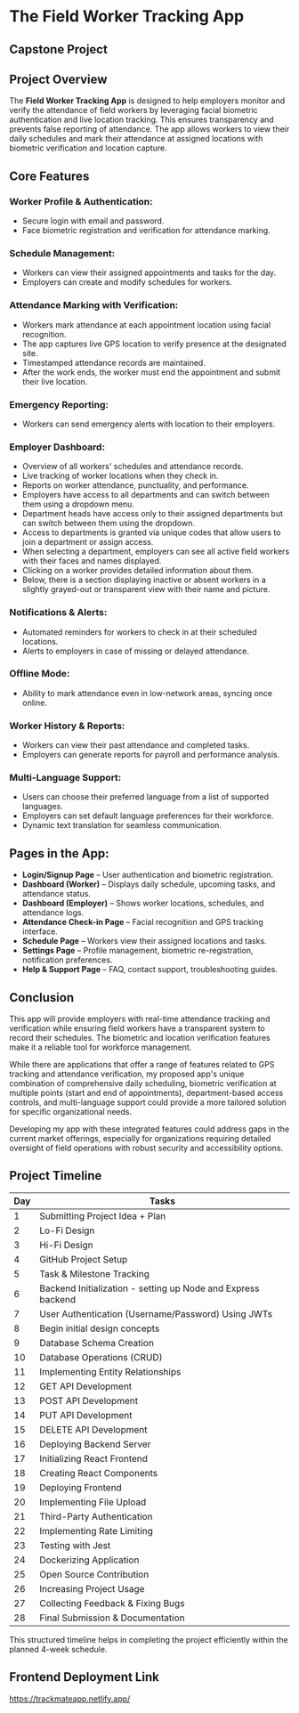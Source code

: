 # The Field Worker Tracking App
## Capstone Project

## Project Overview
The **Field Worker Tracking App** is designed to help employers monitor and verify the attendance of field workers by leveraging facial biometric authentication and live location tracking. This ensures transparency and prevents false reporting of attendance. The app allows workers to view their daily schedules and mark their attendance at assigned locations with biometric verification and location capture.

## Core Features

### Worker Profile & Authentication:
- Secure login with email and password.
- Face biometric registration and verification for attendance marking.

### Schedule Management:
- Workers can view their assigned appointments and tasks for the day.
- Employers can create and modify schedules for workers.

### Attendance Marking with Verification:
- Workers mark attendance at each appointment location using facial recognition.
- The app captures live GPS location to verify presence at the designated site.
- Timestamped attendance records are maintained.
- After the work ends, the worker must end the appointment and submit their live location.

### Emergency Reporting:
- Workers can send emergency alerts with location to their employers.

### Employer Dashboard:
- Overview of all workers' schedules and attendance records.
- Live tracking of worker locations when they check in.
- Reports on worker attendance, punctuality, and performance.
- Employers have access to all departments and can switch between them using a dropdown menu.
- Department heads have access only to their assigned departments but can switch between them using the dropdown.
- Access to departments is granted via unique codes that allow users to join a department or assign access.
- When selecting a department, employers can see all active field workers with their faces and names displayed.
- Clicking on a worker provides detailed information about them.
- Below, there is a section displaying inactive or absent workers in a slightly grayed-out or transparent view with their name and picture.

### Notifications & Alerts:
- Automated reminders for workers to check in at their scheduled locations.
- Alerts to employers in case of missing or delayed attendance.

### Offline Mode:
- Ability to mark attendance even in low-network areas, syncing once online.

### Worker History & Reports:
- Workers can view their past attendance and completed tasks.
- Employers can generate reports for payroll and performance analysis.

### Multi-Language Support:
- Users can choose their preferred language from a list of supported languages.
- Employers can set default language preferences for their workforce.
- Dynamic text translation for seamless communication.

## Pages in the App:
- **Login/Signup Page** – User authentication and biometric registration.
- **Dashboard (Worker)** – Displays daily schedule, upcoming tasks, and attendance status.
- **Dashboard (Employer)** – Shows worker locations, schedules, and attendance logs.
- **Attendance Check-in Page** – Facial recognition and GPS tracking interface.
- **Schedule Page** – Workers view their assigned locations and tasks.
- **Settings Page** – Profile management, biometric re-registration, notification preferences.
- **Help & Support Page** – FAQ, contact support, troubleshooting guides.

## Conclusion
This app will provide employers with real-time attendance tracking and verification while ensuring field workers have a transparent system to record their schedules. The biometric and location verification features make it a reliable tool for workforce management.

While there are applications that offer a range of features related to GPS tracking and attendance verification, my proposed app's unique combination of comprehensive daily scheduling, biometric verification at multiple points (start and end of appointments), department-based access controls, and multi-language support could provide a more tailored solution for specific organizational needs.

Developing my app with these integrated features could address gaps in the current market offerings, especially for organizations requiring detailed oversight of field operations with robust security and accessibility options.

## Project Timeline

| Day  | Tasks |
|------|----------------------------------------------|
| 1    | Submitting Project Idea + Plan |
| 2    | Lo-Fi Design |
| 3    | Hi-Fi Design |
| 4    | GitHub Project Setup |
| 5    | Task & Milestone Tracking |
| 6    | Backend Initialization - setting up Node and Express backend |
| 7    | User Authentication (Username/Password) Using JWTs |
| 8    | Begin initial design concepts |
| 9    | Database Schema Creation |
| 10   | Database Operations (CRUD) |
| 11   | Implementing Entity Relationships |
| 12   | GET API Development |
| 13   | POST API Development |
| 14   | PUT API Development |
| 15   | DELETE API Development |
| 16   | Deploying Backend Server |
| 17   | Initializing React Frontend |
| 18   | Creating React Components |
| 19   | Deploying Frontend |
| 20   | Implementing File Upload |
| 21   | Third-Party Authentication |
| 22   | Implementing Rate Limiting |
| 23   | Testing with Jest |
| 24   | Dockerizing Application |
| 25   | Open Source Contribution |
| 26   | Increasing Project Usage |
| 27   | Collecting Feedback & Fixing Bugs |
| 28   | Final Submission & Documentation |

This structured timeline helps in completing the project efficiently within the planned 4-week schedule.


## Frontend Deployment Link


https://trackmateapp.netlify.app/
